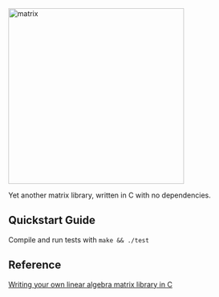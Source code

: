 <img src="https://user-images.githubusercontent.com/39754370/153517332-9997530f-dec1-4736-aa85-f9ea3bcbacce.jpg" alt="matrix" width="350">

Yet another matrix library, written in C with no dependencies.

## Quickstart Guide

Compile and run tests with `make && ./test`

## Reference

[Writing your own linear algebra matrix library in C][1]

[1]: https://www.andreinc.net/2021/01/20/writing-your-own-linear-algebra-matrix-library-in-c
